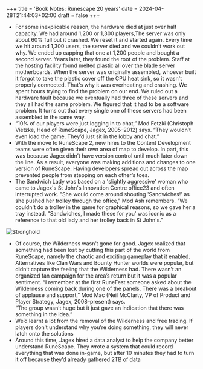+++
title = 'Book Notes: Runescape 20 years'
date = 2024-04-28T21:44:03+02:00
draft = false
+++

- For some inexplicable reason, the hardware died at just over half capacity. We had around 1,200 or 1,300 players,The server was only about 60% full but it crashed. We reset it and started again. Every time we hit around 1,300 users, the server died and we couldn't work out why. We ended up capping that one at 1,200 people and bought a second server. Years later, they found the root of the problem. Staff at the hosting facility found melted plastic all over the blade server motherboards. When the server was originally assembled, whoever built it forgot to take the plastic cover off the CPU heat sink, so it wasn't properly connected. That's why it was overheating and crashing. We spent hours trying to find the problem on our end. We ruled out a hardware fault because we eventually had three of these servers and they all had the same problem. We figured that it had to be a software problem. It turns out that every single one of these servers had been assembled in the same way.
- “10% of our players were just logging in to chat,” Mod Fetzki (Christoph Vietzke, Head of RuneScape, Jagex, 2005–2012) says. “They wouldn’t even load the game. They’d just sit in the lobby and chat.”
- With the move to RuneScape 2, new hires to the Content Development teams were often given their own area of map to develop. In part, this was because Jagex didn’t have version control until much later down the line. As a result, everyone was making additions and changes to one version of RuneScape. Having developers spread out across the map prevented people from stepping on each other’s toes.
- The Sandwich Lady was based on a 'slightly aggressive' woman who came to Jagex's St John's Innovation Centre office23 and often interrupted work. "She would come around shouting 'Sandwiches!' as she pushed her trolley through the office," Mod Ash remembers. "We couldn't do a trolley in the game for graphical reasons, so we gave her a tray instead. "Sandwiches, I made these for you' was iconic as a reference to that old lady and her trolley back in St John's."

![Stronghold](/images/books/stronghold.jpg)

- Of course, the Wilderness wasn’t gone for good. Jagex realized that something had been lost by cutting this part of the world from RuneScape, namely the chaotic and exciting gameplay that it enabled. Alternatives like Clan Wars and Bounty Hunter worlds were popular, but didn’t capture the feeling that the Wilderness had. There wasn’t an organized fan campaign for the area’s return but it was a popular sentiment.
  “I remember at the first RuneFest someone asked about the Wilderness coming back during one of the panels. There was a breakout of applause and support,” Mod Mac (Neil McClarty, VP of Product and Player Strategy, Jagex, 2008–present) says.  
  “The group wasn’t huge but it just gave an indication that there was something in the idea.”  
- We’d learnt a lot from the removal of the Wilderness and free trading. If players don’t understand why you’re doing something, they will never latch onto the solutions
- Around this time, Jagex hired a data analyst to help the company better understand RuneScape. They wrote a system that could record everything that was done in-game, but after 10 minutes they had to turn it off because they’d already gathered 2TB of data